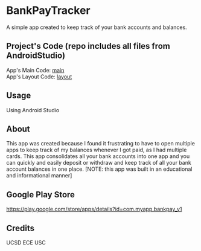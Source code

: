 # BankPayTracker

A simple app created to keep track of your bank accounts and balances.

## Project's Code (repo includes all files from AndroidStudio)
App's Main Code: [main](https://github.com/aksharans/BankPayTracker/tree/master/app/src/main/java/com/example/bankpay_v1)
<br/>App's Layout Code: [layout](https://github.com/aksharans/BankPayTracker/tree/master/app/src/main/res/layout)


## Usage

Using Android Studio

## About

This app was created because I found it frustrating to have to open multiple apps 
to keep track of my balances whenever I got paid, as I had multiple cards. This app 
consolidates all your bank accounts into one app and you can quickly and easily 
deposit or withdraw and keep track of all your bank account balances in one place. 
[NOTE: this app was built in an educational and informational manner] 


## Google Play Store

https://play.google.com/store/apps/details?id=com.myapp.bankpay_v1

## Credits

UCSD ECE USC 
